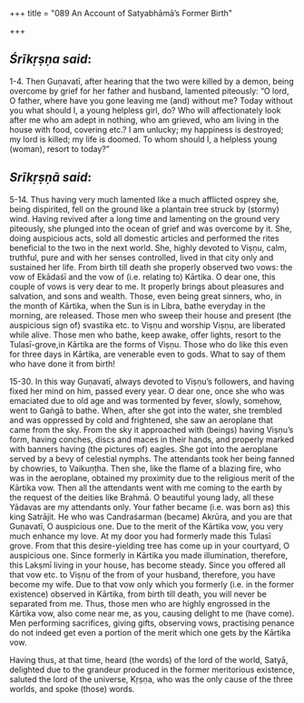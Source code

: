 +++
title = "089 An Account of Satyabhāmā’s Former Birth"

+++
 

## *Śrīkṛṣṇa said*:

1-4. Then Guṇavatī, after hearing that the two were killed by a demon, being overcome by grief for her father and husband, lamented piteously: “O lord, O father, where have you gone leaving me (and) without me? Today without you what should I, a young helpless girl, do? Who will affectionately look after me who am adept in nothing, who am grieved, who am living in the house with food, covering etc.? I am unlucky; my happiness is destroyed; my lord is killed; my life is doomed. To whom should I, a helpless young (woman), resort to today?”

## *Srīkṛṣṇā said*:

5-14. Thus having very much lamented like a much afflicted osprey she, being dispirited, fell on the ground like a plantain tree struck by (stormy) wind. Having revived after a long time and lamenting on the ground very piteously, she plunged into the ocean of grief and was overcome by it. She, doing auspicious acts, sold all domestic articles and performed the rites beneficial to the two in the next world. She, highly devoted to Viṣṇu, calm, truthful, pure and with her senses controlled, lived in that city only and sustained her life. From birth till death she properly observed two vows: the vow of Ekādaśī and the vow of (i.e. relating to) Kārtika. O dear one, this couple of vows is very dear to me. It properly brings about pleasures and salvation, and sons and wealth. Those, even being great sinners, who, in the month of Kārtika, when the Sun is in Libra, bathe everyday in the morning, are released. Those men who sweep their house and present (the auspicious sign of) svastika etc. to Viṣṇu and worship Viṣṇu, are liberated while alive. Those men who bathe, keep awake, offer lights, resort to the Tulasī-grove,in Kārtika are the forms of Viṣṇu. Those who do like this even for three days in Kārtika, are venerable even to gods. What to say of them who have done it from birth!

15-30. In this way Guṇavatī, always devoted to Viṣṇu’s followers, and having fixed her mind on him, passed every year. O dear one, once she who was emaciated due to old age and was tormented by fever, slowly, somehow, went to Gaṅgā to bathe. When, after she got into the water, she trembled and was oppressed by cold and frightened, she saw an aeroplane that came from the sky. From the sky it approached with (beings) having Viṣṇu’s form, having conches, discs and maces in their hands, and properly marked with banners having (the pictures of) eagles. She got into the aeroplane served by a bevy of celestial nymphs. The attendants took her being fanned by chowries, to Vaikuṇṭha. Then she, like the flame of a blazing fire, who was in the aeroplane, obtained my proximity due to the religious merit of the Kārtika vow. Then all the attendants went with me coming to the earth by the request of the deities like Brahmā. O beautiful young lady, all these Yādavas are my attendants only. Your father became (i.e. was born as) this king Satrājit. He who was Candraśarman (became) Akrūra, and you are that Guṇavatī, O auspicious one. Due to the merit of the Kārtika vow, you very much enhance my love. At my door you had formerly made this Tulasī grove. From that this desire-yielding tree has come up in your courtyard, O auspicious one. Since formerly in Kārtika you made illumination, therefore, this Lakṣmī living in your house, has become steady. Since you offered all that vow etc. to Viṣṇu of the from of your husband, therefore, you have become my wife. Due to that vow only which you formerly (i.e. in the former existence) observed in Kārtika, from birth till death, you will never be separated from me. Thus, those men who are highly engrossed in the Kārtika vow, also come near me, as you, causing delight to me (have come). Men performing sacrifices, giving gifts, observing vows, practising penance do not indeed get even a portion of the merit which one gets by the Kārtika vow.

Having thus, at that time, heard (the words) of the lord of the world, Satyā, delighted due to the grandeur produced in the former meritorious existence, saluted the lord of the universe, Kṛṣṇa, who was the only cause of the three worlds, and spoke (those) words.


